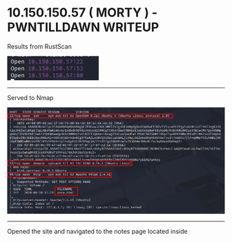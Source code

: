 # 10.150.150.57 ( MORTY ) - PWNTILLDAWN WRITEUP

Results from RustScan 

![](images/rustscan.png)

---

Served to Nmap 

![](images/nmap.png)

--- 
Opened the site and navigated to the notes page located inside

